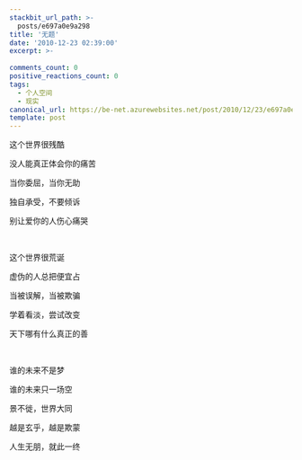 ```yaml
---
stackbit_url_path: >-
  posts/e697a0e9a298
title: '无题'
date: '2010-12-23 02:39:00'
excerpt: >-
  
comments_count: 0
positive_reactions_count: 0
tags: 
  - 个人空间
  - 现实
canonical_url: https://be-net.azurewebsites.net/post/2010/12/23/e697a0e9a298
template: post
---
```

<p>这个世界很残酷</p>  <p>没人能真正体会你的痛苦</p>  <p>当你委屈，当你无助</p>  <p>独自承受，不要倾诉</p>  <p>别让爱你的人伤心痛哭</p>  <p>&#160;</p>  <p>这个世界很荒诞</p>  <p>虚伪的人总把便宜占</p>  <p>当被误解，当被欺骗</p>  <p>学着看淡，尝试改变</p>  <p>天下哪有什么真正的善</p>  <p>&#160;</p>  <p>谁的未来不是梦</p>  <p>谁的未来只一场空</p>  <p>景不徙，世界大同</p>  <p>越是玄乎，越是欺蒙</p>  <p>人生无朋，就此一终</p>